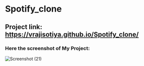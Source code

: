 # Spotify_clone
## Project link: https://vrajisotiya.github.io/Spotify_clone/
### **Here the screenshot of My Project:**
![Screenshot (21)](https://github.com/vrajisotiya/Spotify_clone/assets/142130050/25a2fef2-cd9c-4aa2-800e-20fd97a50b64)
